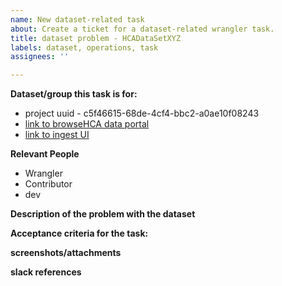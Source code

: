 ```yaml
---
name: New dataset-related task
about: Create a ticket for a dataset-related wrangler task.
title: dataset problem - HCADataSetXYZ
labels: dataset, operations, task
assignees: ''

---
```


**Dataset/group this task is for:**

<!--Indicate the name of the group or the dataset this task is for. e.g. Tissue Sensitivity dataset.-->
- project uuid - c5f46615-68de-4cf4-bbc2-a0ae10f08243
- [link to browseHCA data portal](https://data.humancellatlas.org/explore/projects/c5f46615-68de-4cf4-bbc2-a0ae10f08243)
- [link to ingest UI](https://contribute.data.humancellatlas.org/projects/detail?uuid=c5f46615-68de-4cf4-bbc2-a0ae10f08243)

**Relevant People**
- Wrangler
- Contributor
- dev
<!--Indicate the wrangler who is responsible for the group/dataset. This may not be the person responsible for the task.-->

**Description of the problem with the dataset**

<!--Indicate what the task is. Include subtasks as a checklist.-->

**Acceptance criteria for the task:**

<!--Indicate the acceptance criteria for the task as a bulleted list.-->

 **screenshots/attachments**
<!-- add any relevant screenshots or files -->

**slack references**

<!-- in case this issue was discussed in slack, add a link here -->
